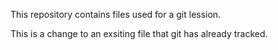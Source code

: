This repository contains files used for a git lession.

This is a change to an exsiting file that git has already tracked.

